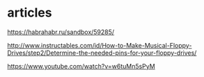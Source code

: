 # articles

https://habrahabr.ru/sandbox/59285/

http://www.instructables.com/id/How-to-Make-Musical-Floppy-Drives/step2/Determine-the-needed-pins-for-your-floppy-drives/

https://www.youtube.com/watch?v=w6tuMn5sPyM
